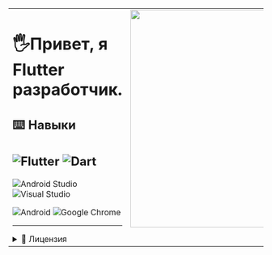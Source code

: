 <table>
<tr>
<td valign="top">

# 🖐️Привет, я Flutter разработчик.

## ⌨️ Навыки

![Flutter](https://img.shields.io/badge/Flutter-%2302569B.svg?style=for-the-badge&logo=Flutter&logoColor=white) 
![Dart](https://img.shields.io/badge/dart-%230175C2.svg?style=for-the-badge&logo=dart&logoColor=white)
---

![Android Studio](https://img.shields.io/badge/android%20studio-346ac1?style=for-the-badge&logo=android%20studio&logoColor=white)
![Visual Studio](https://img.shields.io/badge/Visual%20Studio-5C2D91.svg?style=for-the-badge&logo=visual-studio&logoColor=white)

![Android](https://img.shields.io/badge/Android-3DDC84?style=for-the-badge&logo=android&logoColor=white)
	![Google Chrome](https://img.shields.io/badge/Google%20Chrome-4285F4?style=for-the-badge&logo=GoogleChrome&logoColor=white)

---    

<details> <summary>📜 Лицензия</summary> MIT License. </details>

</td>
<td valign="top">

<img src="https://media.giphy.com/media/v1.Y2lkPTc5MGI3NjExZmx5emlnemJrZzhuMGU1ZDVidGM5bnM3dm9iNjljcDl4bHV2MzlmaSZlcD12MV9naWZzX3NlYXJjaCZjdD1n/1xlpHG63hflTdo2s3P/giphy.gif" width="450" height="430">

</td>
</tr>
</table>
